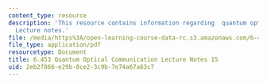 ```yaml
---
content_type: resource
description: 'This resource contains information regarding  quantum optical communication:
  Lecture notes.'
file: /media/https%3A/open-learning-course-data-rc.s3.amazonaws.com/6-453-quantum-optical-communication-fall-2016/2eb2f866e29b8ce23c9b7e74a67a63c7_MIT6_453F16_Lect15.pdf
file_type: application/pdf
resourcetype: Document
title: 6.453 Quantum Optical Communication Lecture Notes 15
uid: 2eb2f866-e29b-8ce2-3c9b-7e74a67a63c7
---
```


